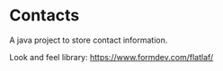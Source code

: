 # Contacts
A java project to store contact information.

Look and feel library: https://www.formdev.com/flatlaf/
